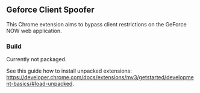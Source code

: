 ## Geforce Client Spoofer

This Chrome extension aims to bypass client restrictions on the GeForce NOW web application.

### Build

Currently not packaged.

See this guide how to install unpacked extensions: https://developer.chrome.com/docs/extensions/mv3/getstarted/development-basics/#load-unpacked.
